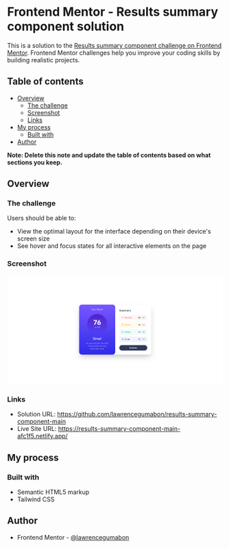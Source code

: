 # Frontend Mentor - Results summary component solution

This is a solution to the [Results summary component challenge on Frontend Mentor](https://www.frontendmentor.io/challenges/results-summary-component-CE_K6s0maV). Frontend Mentor challenges help you improve your coding skills by building realistic projects. 

## Table of contents

- [Overview](#overview)
  - [The challenge](#the-challenge)
  - [Screenshot](#screenshot)
  - [Links](#links)
- [My process](#my-process)
  - [Built with](#built-with)
- [Author](#author)

**Note: Delete this note and update the table of contents based on what sections you keep.**

## Overview

### The challenge

Users should be able to:

- View the optimal layout for the interface depending on their device's screen size
- See hover and focus states for all interactive elements on the page

### Screenshot

![](/assets/images/Screenshot%20.png)

### Links

- Solution URL: https://github.com/lawrencegumabon/results-summary-component-main
- Live Site URL: https://results-summary-component-main-afc1f5.netlify.app/

## My process

### Built with

- Semantic HTML5 markup
- Tailwind CSS

## Author

- Frontend Mentor - [@lawrencegumabon](https://www.frontendmentor.io/profile/lawrencegumabon)



